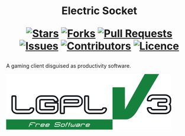 <h1 align="center">
  Electric Socket
  
  [![Stars](https://img.shields.io/github/stars/DeclanChidlow/ElectricSocket?style=flat-square&logoColor=white)](https://github.com/DeclanChidlow/ElectricSocket/stargazers)
  [![Forks](https://img.shields.io/github/forks/DeclanChidlow/ElectricSocket?style=flat-square&logoColor=white)](https://github.com/DeclanChidlow/ElectricSocket/network/members)
  [![Pull Requests](https://img.shields.io/github/issues-pr/DeclanChidlow/ElectricSocket?style=flat-square&logoColor=white)](https://github.com/DeclanChidlow/ElectricSocket/pulls)
  [![Issues](https://img.shields.io/github/issues/DeclanChidlow/ElectricSocket?style=flat-square&logoColor=white)](https://github.com/DeclanChidlow/ElectricSocket/issues)
  [![Contributors](https://img.shields.io/github/contributors/DeclanChidlow/ElectricSocket?style=flat-square&logoColor=white)](https://github.com/DeclanChidlow/ElectricSocket/graphs/contributors)
  [![Licence](https://img.shields.io/github/license/DeclanChidlow/ElectricSocket?style=flat-square&logoColor=white)](https://github.com/DeclanChidlow/ElectricSocket/blob/main/LICENCE)
</h1>

A gaming client disguised as productivity software.

![LGPLv3 Badge](/README_RESOURCES/LGPLv3%20Logo.svg)
